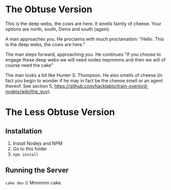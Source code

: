 # The Obtuse Version

This is the deep webs, the cows are here. It smells faintly of cheese. Your options are north, south, Denis and south (again).

A man approaches you. He proclaims with much proclamation: "Hello. This is the deep webs, the cows are here."

The man steps forward, approaching you. He continues "If you choose to engage these deep webs we will need nodes nepmmms and then we will of course need the cake"

The man looks a bit like Hunter S. Thompson. He also smells of cheese (in fact you begin to wonder if he may in fact be the cheese smell or an agent thereof. See section 5, https://github.com/hacklabto/train-overlord-nodejs/wiki/the_guy).

# The Less Obtuse Version

## Installation

1. Install Nodejs and NPM
2. Go to this folder
3. `npm install`

## Running the Server

`cake dev` // Mmmmm cake.